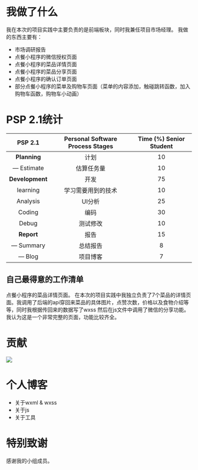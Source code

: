 # 我做了什么

我在本次的项目实践中主要负责的是前端板块，同时我兼任项目市场经理。
我做的东西主要有：

- 市场调研报告
- 点餐小程序的微信授权页面
- 点餐小程序的菜品详情页面
- 点餐小程序的菜品分享页面
- 点餐小程序的确认订单页面
- 部分点餐小程序的菜单及购物车页面（菜单的内容添加，触碰跳转函数，加入购物车函数，购物车小动画）

# PSP 2.1统计
|     PSP 2.1     | Personal Software Process Stages | Time (%) Senior Student |
| :-------------: | :------------------------------: | :---------------------: |
|  **Planning**   |               计划               |           10            |
|   — Estimate    |            估算任务量             |           10            |
| **Development** |               开发               |           75            |
|     learning    |     学习需要用到的技术             |           10            |
|     Analysis    |             UI分析               |           25            |
|    Coding       |             编码                 |           30            |
|   Debug         |              测试修改             |           10            |
|   **Report**    |               报告               |           15            |
|    — Summary    |             总结报告             |            8            |
|     — Blog      |             项目博客             |            7            |

## 自己最得意的工作清单

点餐小程序的菜品详情页面。
在本次的项目实践中我独立负责了7个菜品的详情页面。我调用了后端的api穿回来菜品的具体图片，点赞次数，价格以及食物介绍等等，同时我根据传回来的数据写了wxss
然后在js文件中调用了微信的分享功能。我认为这是一个非常完整的页面，功能比较齐全。

# 贡献
![](https://gitee.com/Johnsonleeeee/image/raw/master/contribution.jpg)

# 个人博客

- 关于wxml & wxss
- 关于js
- 关于工具

# 特别致谢

感谢我的小组成员。
